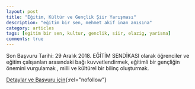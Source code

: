 ```yaml
---
layout: post
title: "Eğitim, Kültür ve Gençlik Şiir Yarışması"
description: "eğitim bir sen, mehmet akif inan anısına"
category: articles
tags: [egitim bir sen, kultur, genclik, siir, elazig, yarisma]
comments: true
---
```


Son Başvuru Tarihi: 29 Aralık 2018. 
EĞİTİM SENDİKASI olarak öğrenciler ve eğitim çalışanları arasındaki bağı kuvvetlendirmek, eğitimli bir gençliğin önemini vurgulamak , milli ve kültürel bir bilinç oluşturmak.

[Detaylar ve Başvuru için](http://elazig1.ebs.org.tr/manset/1931/mehmet-akif-inan-anisina-duzenledigimiz--egitim-kultur-ve-genclik--konulu-siir-yarismasi-){:rel="nofollow"}